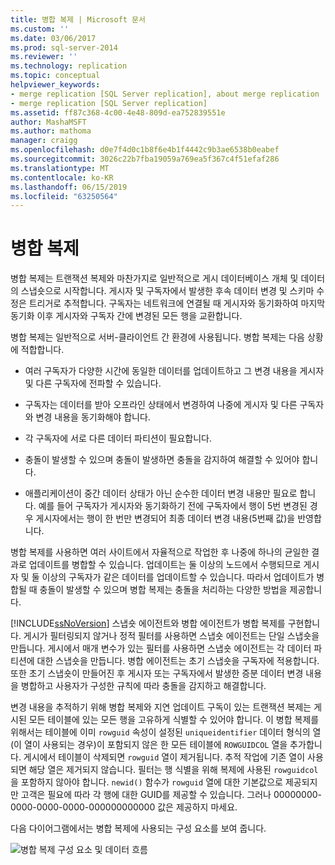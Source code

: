 ```yaml
---
title: 병합 복제 | Microsoft 문서
ms.custom: ''
ms.date: 03/06/2017
ms.prod: sql-server-2014
ms.reviewer: ''
ms.technology: replication
ms.topic: conceptual
helpviewer_keywords:
- merge replication [SQL Server replication], about merge replication
- merge replication [SQL Server replication]
ms.assetid: ff87c368-4c00-4e48-809d-ea752839551e
author: MashaMSFT
ms.author: mathoma
manager: craigg
ms.openlocfilehash: d0e7f4d0c1b8f6e4b1f4442c9b3ae6538b0eabef
ms.sourcegitcommit: 3026c22b7fba19059a769ea5f367c4f51efaf286
ms.translationtype: MT
ms.contentlocale: ko-KR
ms.lasthandoff: 06/15/2019
ms.locfileid: "63250564"
---
```

# <a name="merge-replication"></a>병합 복제
  병합 복제는 트랜잭션 복제와 마찬가지로 일반적으로 게시 데이터베이스 개체 및 데이터의 스냅숏으로 시작합니다. 게시자 및 구독자에서 발생한 후속 데이터 변경 및 스키마 수정은 트리거로 추적합니다. 구독자는 네트워크에 연결될 때 게시자와 동기화하여 마지막 동기화 이후 게시자와 구독자 간에 변경된 모든 행을 교환합니다.  
  
 병합 복제는 일반적으로 서버-클라이언트 간 환경에 사용됩니다. 병합 복제는 다음 상황에 적합합니다.  
  
-   여러 구독자가 다양한 시간에 동일한 데이터를 업데이트하고 그 변경 내용을 게시자 및 다른 구독자에 전파할 수 있습니다.  
  
-   구독자는 데이터를 받아 오프라인 상태에서 변경하여 나중에 게시자 및 다른 구독자와 변경 내용을 동기화해야 합니다.  
  
-   각 구독자에 서로 다른 데이터 파티션이 필요합니다.  
  
-   충돌이 발생할 수 있으며 충돌이 발생하면 충돌을 감지하여 해결할 수 있어야 합니다.  
  
-   애플리케이션이 중간 데이터 상태가 아닌 순수한 데이터 변경 내용만 필요로 합니다. 예를 들어 구독자가 게시자와 동기화하기 전에 구독자에서 행이 5번 변경된 경우 게시자에서는 행이 한 번만 변경되어 최종 데이터 변경 내용(5번째 값)을 반영합니다.  
  
 병합 복제를 사용하면 여러 사이트에서 자율적으로 작업한 후 나중에 하나의 균일한 결과로 업데이트를 병합할 수 있습니다. 업데이트는 둘 이상의 노드에서 수행되므로 게시자 및 둘 이상의 구독자가 같은 데이터를 업데이트할 수 있습니다. 따라서 업데이트가 병합될 때 충돌이 발생할 수 있으며 병합 복제는 충돌을 처리하는 다양한 방법을 제공합니다.  
  
 [!INCLUDE[ssNoVersion](../../../includes/ssnoversion-md.md)] 스냅숏 에이전트와 병합 에이전트가 병합 복제를 구현합니다. 게시가 필터링되지 않거나 정적 필터를 사용하면 스냅숏 에이전트는 단일 스냅숏을 만듭니다. 게시에서 매개 변수가 있는 필터를 사용하면 스냅숏 에이전트는 각 데이터 파티션에 대한 스냅숏을 만듭니다. 병합 에이전트는 초기 스냅숏을 구독자에 적용합니다. 또한 초기 스냅숏이 만들어진 후 게시자 또는 구독자에서 발생한 증분 데이터 변경 내용을 병합하고 사용자가 구성한 규칙에 따라 충돌을 감지하고 해결합니다.  
  
 변경 내용을 추적하기 위해 병합 복제와 지연 업데이트 구독이 있는 트랜잭션 복제는 게시된 모든 테이블에 있는 모든 행을 고유하게 식별할 수 있어야 합니다. 이 병합 복제를 위해서는 테이블에 이미 `rowguid` 속성이 설정된 `uniqueidentifier` 데이터 형식의 열(이 열이 사용되는 경우)이 포함되지 않은 한 모든 테이블에 `ROWGUIDCOL` 열을 추가합니다. 게시에서 테이블이 삭제되면 `rowguid` 열이 제거됩니다. 추적 작업에 기존 열이 사용되면 해당 열은 제거되지 않습니다. 필터는 행 식별을 위해 복제에 사용된 `rowguidcol`을 포함하지 않아야 합니다. `newid()` 함수가 `rowguid` 열에 대한 기본값으로 제공되지만 고객은 필요에 따라 각 행에 대한 GUID를 제공할 수 있습니다. 그러나 00000000-0000-0000-0000-000000000000 값은 제공하지 마세요.  
  
 다음 다이어그램에서는 병합 복제에 사용되는 구성 요소를 보여 줍니다.  
  
 ![병합 복제 구성 요소 및 데이터 흐름](../media/merge.gif "병합 복제 구성 요소 및 데이터 흐름")  
  
  
